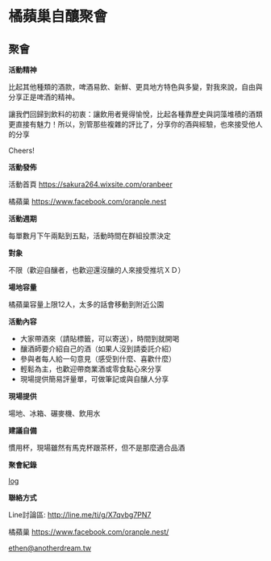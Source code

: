 # 橘蘋巢自釀聚會

## 聚會

**活動精神**

比起其他種類的酒款，啤酒易飲、新鮮、更具地方特色與多變，對我來說，自由與分享正是啤酒的精神。

讓我們回歸到飲料的初衷：讓飲用者覺得愉悅，比起各種靠歷史與詞藻堆積的酒類更直接有魅力！所以，別管那些複雜的評比了，分享你的酒與經驗，也來接受他人的分享

Cheers!

**活動發佈**

活動首頁 <https://sakura264.wixsite.com/oranbeer>

橘蘋巢 <https://www.facebook.com/oranple.nest>

**活動週期**

每單數月下午兩點到五點，活動時間在群組投票決定

**對象**

不限（歡迎自釀者，也歡迎還沒釀的人來接受推坑ＸＤ）

**場地容量**

橘蘋巢容量上限12人，太多的話會移動到附近公園

**活動內容**

* 大家帶酒來（請貼標籤，可以寄送），時間到就開喝
* 釀酒師要介紹自己的酒（如果人沒到請委託介紹）
* 參與者每人給一句意見（感受到什麼、喜歡什麼）
* 輕鬆為主，也歡迎帶商業酒或零食點心來分享
* 現場提供簡易評量單，可做筆記或與自釀人分享

**現場提供**

場地、冰箱、碾麥機、飲用水

**建議自備**

慣用杯，現場雖然有馬克杯跟茶杯，但不是那麼適合品酒

**聚會紀錄**

[log](log)

**聯絡方式**

Line討論區: <http://line.me/ti/g/X7qvbg7PN7>

橘蘋巢 <https://www.facebook.com/oranple.nest/>

ethen@anotherdream.tw

